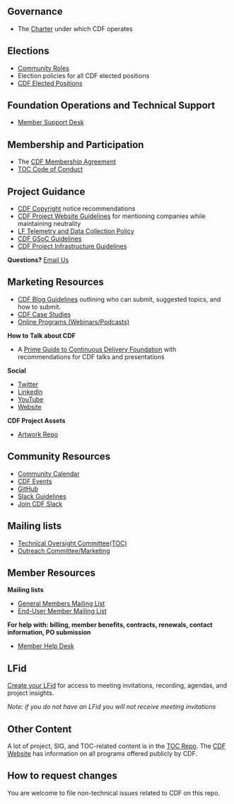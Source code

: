 ## Governance
* The [Charter](https://github.com/cdfoundation/charter) under which CDF operates

## Elections
* [Community Roles](https://github.com/cdfoundation/foundation/blob/main/CDF%20Community%20Roles%20.md)
* Election policies for all CDF elected positions 
* [CDF Elected Positions](https://github.com/cdfoundation/foundation/blob/main/CDF%20Elected%20Positions.md)

## Foundation Operations and Technical Support 
* [Member Support Desk](https://members.cd.foundation/)

## Membership and Participation 
* The [CDF Membership Agreement](https://github.com/cdfoundation/charter/blob/master/CD%20Foundation%20Participation%20Agreement%20and%20Funding%20Charter%202-6-2019.pdf)
* [TOC Code of Conduct](https://github.com/cdfoundation/.github/blob/main/CODE_OF_CONDUCT.md)

## Project Guidance
* [CDF Copyright](https://github.com/cdfoundation/foundation/blob/main/CDF%20Copyright.md) notice recommendations
* [CDF Project Website Guidelines](https://github.com/cdfoundation/foundation/blob/main/CDF%20Project%20Website%20Guidelines.md) for mentioning companies while maintaining neutrality
* [LF Telemetry and Data Collection Policy](https://www.linuxfoundation.org/telemetry-data-collection-and-usage-policy/)
* [CDF GSoC Guidelines](https://github.com/cdfoundation/foundation/blob/main/CDF%20GSoC%20Guidelines.md) 
* [CDF Project Infrastructure Guidelines](https://github.com/cdfoundation/foundation/blob/main/CDF%20Infra%20Guidelines.md)

**Questions?** 
[Email Us](mailto:operations@cd.foundation)
 
## Marketing Resources
* [CDF Blog Guidelines](https://github.com/cdfoundation/foundation/blob/main/CDF%20Blog%20Guidelines.md) outlining who can submit, suggested topics, and how to submit.
* [CDF Case Studies](https://github.com/cdfoundation/foundation/blob/main/CDF%20User%20Stories%20Guidelines.md)
* [Online Programs (Webinars/Podcasts)](https://github.com/cdfoundation/foundation/blob/main/CDF%20Webinars%20Guidelines.md)

**How to Talk about CDF**
* A [Prime Guide to Continuous Delivery Foundation](https://docs.google.com/presentation/d/1LpKf55anD-0H6m_k-pe1ZGqGLXxx7HPc-mEv2G5X1bw/edit#slide=id.g135f7656ae2_0_857) with recommendations for CDF talks and presentations

**Social**
* [Twitter](https://twitter.com/CDeliveryFdn)
* [LinkedIn](https://www.linkedin.com/company/19100461)
* [YouTube](https://www.youtube.com/continuousdeliveryfoundation) 
* [Website](https://cd.foundation/) 

**CDF Project Assets**
* [Artwork Repo](https://github.com/cdfoundation/artwork)

## Community Resources
* [Community Calendar](https://calendar.google.com/calendar/u/0/embed?src=linuxfoundation.org_mhf0kmgedn67ihni8r129avp24@group.calendar.google.com&ctz=UTC) 
* [CDF Events](https://cd.foundation/events/list/)
* [GitHub](https://github.com/cdfoundation) 
* [Slack Guidelines](https://github.com/cdfoundation/foundation/blob/main/CDF%20Slack%20Guidelines.md) 
* [Join CDF Slack](https://join.slack.com/t/cdeliveryfdn/shared_invite/zt-nwc0jjd0-G65oEpv5ynFfPD5oOX5Ogg) 

## Mailing lists
* [Technical Oversight Committee(TOC)](https://lists.cd.foundation/g/cdf-toc) 
* [Outreach Committee/Marketing](https://lists.cd.foundation/g/cdf-outreach) 

## Member Resources
**Mailing lists**
* [General Members Mailing List](https://lists.cd.foundation/g/cdf-general-members) 
* [End-User Member Mailing List](cdf-end-user-members+subscribe@lists.cd.foundation)

**For help with: billing, member benefits, contracts, renewals, contact information, PO submission**
* [Member Help Desk](https://members.cd.foundation/)

## LFid 
[Create your LFid](https://docs.linuxfoundation.org/lfx/sso/create-an-account) for access to meeting invitations, recording, agendas, and project insights. 

*Note: if you do not have an LFid you will not receive meeting invitations*
 
## Other Content
A lot of project, SIG, and TOC-related content is in the [TOC Repo](https://github.com/cdfoundation/toc). 
The [CDF Website](https://cd.foundation/about/) has information on all programs offered publicly by CDF.

## How to request changes
You are welcome to file non-technical issues related to CDF on this repo.
